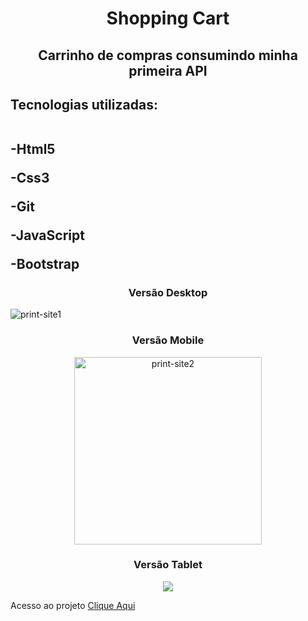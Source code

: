 <h1 align="center"> Shopping Cart </h1>
<h2 align="center">Carrinho de compras consumindo minha primeira API</h2>

<h2>Tecnologias utilizadas:
 <br> <br>
  <p>-Html5</p>
  <p>-Css3</p>
  <p>-Git</p>
  <p>-JavaScript</p>
  <p>-Bootstrap</p>
</h2> 

<h3 align="center"> Versão Desktop</h3>

<img src="https://github.com/EvertonDepla/Shopping-Cart/blob/master/assets/shopping-cart-desktop.PNG?raw=true" alt="print-site1">

<h3 align="center"> Versão Mobile</h3>

<div align="center">

<img src="https://github.com/EvertonDepla/Shopping-Cart/blob/master/assets/shopping-cart-mobile.PNG?raw=true" alt="print-site2" width="300px">

</div>

 <h3 align="center"> Versão Tablet</h3>

<div align="center">
 
<img src="https://github.com/EvertonDepla/Shopping-Cart/blob/master/assets/shopping-cart-tablet.PNG?raw=true" margin-left="200px">

 </div>
 <footer>
 <p>
  
  Acesso ao projeto <a href="https://evertondepla.github.io/Shopping-Cart/" target="_blank">Clique Aqui <a>
  
 </p>
</footer>
